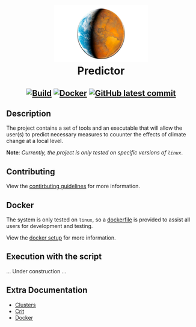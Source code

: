 <h1 align="center">
  <a href="https://github.com/barbacbd/nautical">
    <img src=".images/Climate-Change.png" width="250" height="150" border-radius="50%" >
  </a>
  <br>Predictor</br>
</h1>

<h2 align="center">

[![Build](https://github.com/barbacbd/predictor/actions/workflows/python-app.yml/badge.svg)](https://github.com/barbacbd/predictor/actions/workflows/python-app.yml) [![Docker](https://github.com/barbacbd/predictor/actions/workflows/docker-build.yml/badge.svg)](https://github.com/barbacbd/predictor/actions/workflows/docker-build.yml) [![GitHub latest commit](https://badgen.net/github/last-commit/barbacbd/cluster)](https://github.com/barbacbd/cluster/commit/)


## Description

The project contains a set of tools and an executable that will allow the user(s) to predict necessary measures to couunter the effects of climate change at a local level. 

**Note**: _Currently, the project is only tested on specific versions of `linux`_.

## Contributing

View the [contirbuting guidelines](user/docs/Contributing.md) for more information.

## Docker

The system is only tested on `linux`, so a [dockerfile](docker/Dockerfile.j2) is provided to assist all users for development and testing.

View the [docker setup](docker/README.md) for more information.

## Execution with the script

... Under construction ...


## Extra Documentation

* [Clusters](user/docs/Cluster.md)
* [Crit](user/docs/Crit.md)
* [Docker](docker/README.md)
